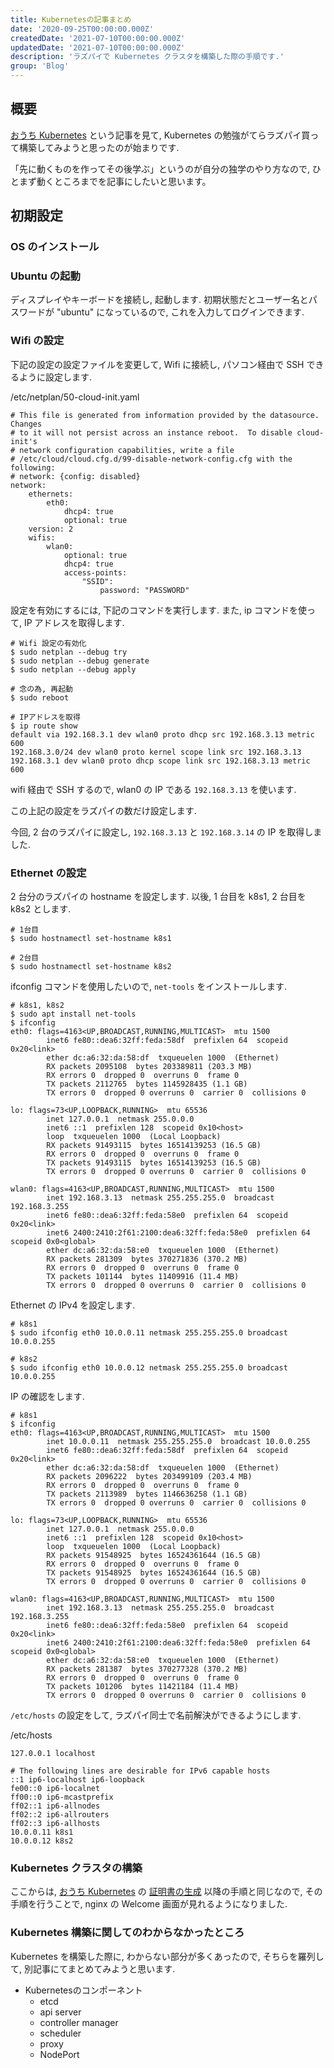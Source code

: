 ```yaml
---
title: Kubernetesの記事まとめ
date: '2020-09-25T00:00:00.000Z'
createdDate: '2021-07-10T00:00:00.000Z'
updatedDate: '2021-07-10T00:00:00.000Z'
description: 'ラズパイで Kubernetes クラスタを構築した際の手順です.'
group: 'Blog'
---
```


## 概要

[おうち Kubernetes](https://github.com/CyberAgentHack/home-kubernetes-2020) という記事を見て, Kubernetes の勉強がてらラズパイ買って構築してみようと思ったのが始まりです.

「先に動くものを作ってその後学ぶ」というのが自分の独学のやり方なので, ひとまず動くところまでを記事にしたいと思います。

## 初期設定

### OS のインストール

### Ubuntu の起動

ディスプレイやキーボードを接続し, 起動します.
初期状態だとユーザー名とパスワードが "ubuntu" になっているので, これを入力してログインできます.

### Wifi の設定

下記の設定の設定ファイルを変更して, Wifi に接続し, パソコン経由で SSH できるように設定します.

/etc/netplan/50-cloud-init.yaml

```
# This file is generated from information provided by the datasource.  Changes
# to it will not persist across an instance reboot.  To disable cloud-init's
# network configuration capabilities, write a file
# /etc/cloud/cloud.cfg.d/99-disable-network-config.cfg with the following:
# network: {config: disabled}
network:
    ethernets:
        eth0:
            dhcp4: true
            optional: true
    version: 2
    wifis:
        wlan0:
            optional: true
            dhcp4: true
            access-points:
                "SSID":
                    password: "PASSWORD"
```

設定を有効にするには, 下記のコマンドを実行します.
また, ip コマンドを使って, IP アドレスを取得します.

```
# Wifi 設定の有効化
$ sudo netplan --debug try
$ sudo netplan --debug generate
$ sudo netplan --debug apply

# 念の為, 再起動
$ sudo reboot

# IPアドレスを取得
$ ip route show
default via 192.168.3.1 dev wlan0 proto dhcp src 192.168.3.13 metric 600
192.168.3.0/24 dev wlan0 proto kernel scope link src 192.168.3.13
192.168.3.1 dev wlan0 proto dhcp scope link src 192.168.3.13 metric 600
```

wifi 経由で SSH するので, wlan0 の IP である `192.168.3.13` を使います.

この上記の設定をラズパイの数だけ設定します.

今回, 2 台のラズパイに設定し, `192.168.3.13` と `192.168.3.14` の IP を取得しました.

### Ethernet の設定

2 台分のラズパイの hostname を設定します.
以後, 1 台目を k8s1, 2 台目を k8s2 とします.

```
# 1台目
$ sudo hostnamectl set-hostname k8s1

# 2台目
$ sudo hostnamectl set-hostname k8s2
```

ifconfig コマンドを使用したいので, `net-tools` をインストールします.

```
# k8s1, k8s2
$ sudo apt install net-tools
$ ifconfig
eth0: flags=4163<UP,BROADCAST,RUNNING,MULTICAST>  mtu 1500
        inet6 fe80::dea6:32ff:feda:58df  prefixlen 64  scopeid 0x20<link>
        ether dc:a6:32:da:58:df  txqueuelen 1000  (Ethernet)
        RX packets 2095108  bytes 203389811 (203.3 MB)
        RX errors 0  dropped 0  overruns 0  frame 0
        TX packets 2112765  bytes 1145928435 (1.1 GB)
        TX errors 0  dropped 0 overruns 0  carrier 0  collisions 0

lo: flags=73<UP,LOOPBACK,RUNNING>  mtu 65536
        inet 127.0.0.1  netmask 255.0.0.0
        inet6 ::1  prefixlen 128  scopeid 0x10<host>
        loop  txqueuelen 1000  (Local Loopback)
        RX packets 91493115  bytes 16514139253 (16.5 GB)
        RX errors 0  dropped 0  overruns 0  frame 0
        TX packets 91493115  bytes 16514139253 (16.5 GB)
        TX errors 0  dropped 0 overruns 0  carrier 0  collisions 0

wlan0: flags=4163<UP,BROADCAST,RUNNING,MULTICAST>  mtu 1500
        inet 192.168.3.13  netmask 255.255.255.0  broadcast 192.168.3.255
        inet6 fe80::dea6:32ff:feda:58e0  prefixlen 64  scopeid 0x20<link>
        inet6 2400:2410:2f61:2100:dea6:32ff:feda:58e0  prefixlen 64  scopeid 0x0<global>
        ether dc:a6:32:da:58:e0  txqueuelen 1000  (Ethernet)
        RX packets 281309  bytes 370271836 (370.2 MB)
        RX errors 0  dropped 0  overruns 0  frame 0
        TX packets 101144  bytes 11409916 (11.4 MB)
        TX errors 0  dropped 0 overruns 0  carrier 0  collisions 0
```

Ethernet の IPv4 を設定します.

```
# k8s1
$ sudo ifconfig eth0 10.0.0.11 netmask 255.255.255.0 broadcast 10.0.0.255

# k8s2
$ sudo ifconfig eth0 10.0.0.12 netmask 255.255.255.0 broadcast 10.0.0.255
```

IP の確認をします.

```
# k8s1
$ ifconfig
eth0: flags=4163<UP,BROADCAST,RUNNING,MULTICAST>  mtu 1500
        inet 10.0.0.11  netmask 255.255.255.0  broadcast 10.0.0.255
        inet6 fe80::dea6:32ff:feda:58df  prefixlen 64  scopeid 0x20<link>
        ether dc:a6:32:da:58:df  txqueuelen 1000  (Ethernet)
        RX packets 2096222  bytes 203499109 (203.4 MB)
        RX errors 0  dropped 0  overruns 0  frame 0
        TX packets 2113989  bytes 1146636258 (1.1 GB)
        TX errors 0  dropped 0 overruns 0  carrier 0  collisions 0

lo: flags=73<UP,LOOPBACK,RUNNING>  mtu 65536
        inet 127.0.0.1  netmask 255.0.0.0
        inet6 ::1  prefixlen 128  scopeid 0x10<host>
        loop  txqueuelen 1000  (Local Loopback)
        RX packets 91548925  bytes 16524361644 (16.5 GB)
        RX errors 0  dropped 0  overruns 0  frame 0
        TX packets 91548925  bytes 16524361644 (16.5 GB)
        TX errors 0  dropped 0 overruns 0  carrier 0  collisions 0

wlan0: flags=4163<UP,BROADCAST,RUNNING,MULTICAST>  mtu 1500
        inet 192.168.3.13  netmask 255.255.255.0  broadcast 192.168.3.255
        inet6 fe80::dea6:32ff:feda:58e0  prefixlen 64  scopeid 0x20<link>
        inet6 2400:2410:2f61:2100:dea6:32ff:feda:58e0  prefixlen 64  scopeid 0x0<global>
        ether dc:a6:32:da:58:e0  txqueuelen 1000  (Ethernet)
        RX packets 281387  bytes 370277328 (370.2 MB)
        RX errors 0  dropped 0  overruns 0  frame 0
        TX packets 101206  bytes 11421184 (11.4 MB)
        TX errors 0  dropped 0 overruns 0  carrier 0  collisions 0
```

`/etc/hosts` の設定をして, ラズパイ同士で名前解決ができるようにします.

/etc/hosts

```
127.0.0.1 localhost

# The following lines are desirable for IPv6 capable hosts
::1 ip6-localhost ip6-loopback
fe00::0 ip6-localnet
ff00::0 ip6-mcastprefix
ff02::1 ip6-allnodes
ff02::2 ip6-allrouters
ff02::3 ip6-allhosts
10.0.0.11 k8s1
10.0.0.12 k8s2
```

### Kubernetes クラスタの構築

ここからは, [おうち Kubernetes](https://github.com/CyberAgentHack/home-kubernetes-2020) の [証明書の生成](https://github.com/CyberAgentHack/home-kubernetes-2020/tree/master/how-to-create-cluster-logical-hardway#証明書の生成) 以降の手順と同じなので, その手順を行うことで, nginx の Welcome 画面が見れるようになりました.

### Kubernetes 構築に関してのわからなかったところ

Kubernetes を構築した際に, わからない部分が多くあったので, そちらを羅列して, 別記事にてまとめてみようと思います.

- Kubernetesのコンポーネント
    - etcd
    - api server
    - controller manager
    - scheduler
    - proxy
    - NodePort
